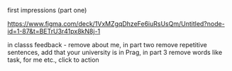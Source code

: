 
first impressions (part one)







https://www.figma.com/deck/1VxMZgqDhzeFe6iuRsUsQm/Untitled?node-id=1-87&t=BETrU3r41px8kN8j-1




in classs feedback - remove about me, in part two remove repetitive sentences, add that your university is in Prag, in part 3 remove words like task, for me etc., click to action

